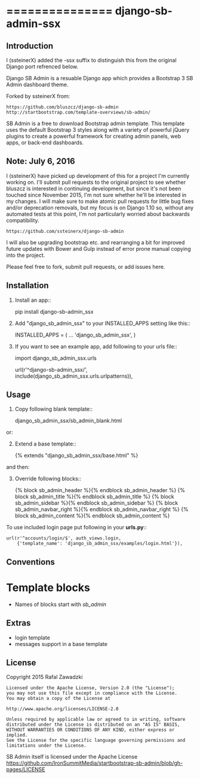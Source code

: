 ===============
django-sb-admin-ssx
===================

Introduction
------------

I (ssteinerX) added the -ssx suffix to distinguish this from the original
Django port refrenced below.

Django SB Admin is a resuable Django app which provides a Bootstrap 3 SB Admin dashboard theme.

Forked by ssteinerX from:

    https://github.com/bluszcz/django-sb-admin
    http://startbootstrap.com/template-overviews/sb-admin/

SB Admin is a free to download Bootstrap admin template. This template uses the
default Bootstrap 3 styles along with a variety of powerful jQuery plugins to
create a powerful framework for creating admin panels, web apps, or back-end dashboards.

Note: July 6, 2016
------------------

I (ssteinerX) have picked up development of this for a project I'm currently working on.  I'll submit pull requests to the original project to see whether bluszcz is interested in continuing development, but since it's not been touched since November 2015, I'm not sure whether he'll be interested in my changes.  I will make sure to make atomic pull requests for little bug fixes and/or deprecation removals, but my focus is on Django 1.10 so, without any automated tests at this point, I'm not particularly worried about backwards compatibility.

    https://github.com/ssteinerx/django-sb-admin

I will also be upgrading bootstrap etc. and rearranging a bit for improved future updates with Bower and Gulp instead of error prone manual copying into the project.

Please feel free to fork, submit pull requests, or add issues here.

Installation
------------

1. Install an app::

    pip install django-sb-admin_ssx

2. Add "django_sb_admin_ssx" to your INSTALLED_APPS setting like this::

    INSTALLED_APPS = (
        ...
        'django_sb_admin_ssx',
    )

3. If you want to see an example app, add following to your urls file::

    import django_sb_admin_ssx.urls

    url(r'^django-sb-admin_ssx/', include(django_sb_admin_ssx.urls.urlpatterns)),

Usage
-----

1. Copy following blank template::

    django_sb_admin_ssx/sb_admin_blank.html

or:

2. Extend a base template::

    {% extends "django_sb_admin_ssx/base.html" %}

and then:

3. Override following blocks::

    {% block sb_admin_header %}<!-- Header of the page -->{% endblock sb_admin_header %}
    {% block sb_admin_title %}<!-- Title of the content the page -->{% endblock sb_admin_title %}
    {% block sb_admin_sidebar %}<!-- left sidebar -->{% endblock sb_admin_sidebar %}
    {% block sb_admin_navbar_right %}<!-- right top navbar -->{% endblock sb_admin_navbar_right %}
    {% block sb_admin_content %}<!-- content -->{% endblock sb_admin_content %}

To use included login page put following in your **urls.py**::

    url(r'^accounts/login/$', auth_views.login,
        {'template_name': 'django_sb_admin_ssx/examples/login.html'}),


Conventions
-----------

Template blocks
===============

* Names  of blocks start with *sb_admin*

Extras
------

* login template
* messages support in a base template

License
-------

Copyright 2015 Rafal Zawadzki

    Licensed under the Apache License, Version 2.0 (the "License");
    you may not use this file except in compliance with the License.
    You may obtain a copy of the License at

    http://www.apache.org/licenses/LICENSE-2.0

    Unless required by applicable law or agreed to in writing, software
    distributed under the License is distributed on an "AS IS" BASIS,
    WITHOUT WARRANTIES OR CONDITIONS OF ANY KIND, either express or implied.
    See the License for the specific language governing permissions and
    limitations under the License.

SB Admin itself is licensed under the Apache License
https://github.com/IronSummitMedia/startbootstrap-sb-admin/blob/gh-pages/LICENSE

